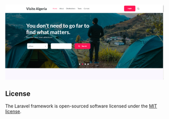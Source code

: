 
<img src="Screenshot 2022-09-26 215349.png">


## License

The Laravel framework is open-sourced software licensed under the [MIT license](https://opensource.org/licenses/MIT).
